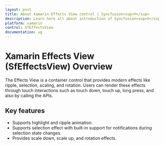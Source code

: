 ```yaml
---
layout: post
title: About Xamarin Effects View control | Syncfusion<sup>®</sup>
description: Learn here all about introduction of Syncfusion<sup>®</sup> Xamarin Effects View (SfEffectsView) control, its elements and more.
platform: xamarin
control: SfEffectsView
documentation: ug
---
```


# Xamarin Effects View (SfEffectsView) Overview

The Effects View is a container control that provides modern effects like ripple, selection, scaling, and rotation. Users can render these effects through touch interactions such as touch down, touch up, long press, and also by calling the APIs. 

## Key features

* Supports highlight and ripple animation.
* Supports selection effect with built-in support for notifications during selection state changes.
* Provides scale down, scale up, and rotation effects.
